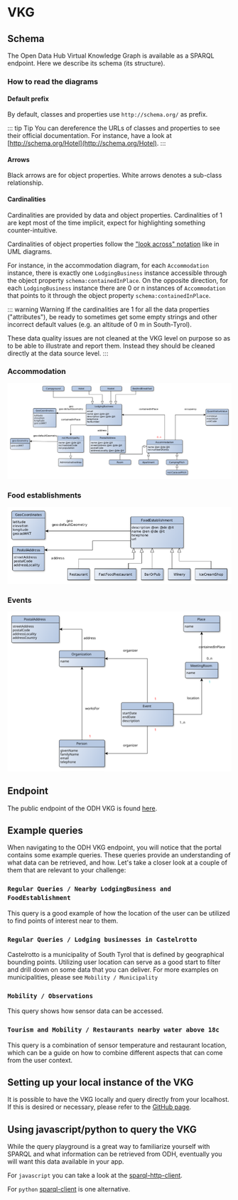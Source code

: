 # VKG

## Schema

The Open Data Hub Virtual Knowledge Graph is available as a SPARQL endpoint.
Here we describe its schema (its structure).

### How to read the diagrams

#### Default prefix
By default, classes and properties use `http://schema.org/` as prefix.

::: tip Tip
You can dereference the URLs of classes and properties to see their official documentation. For instance, have a look at [http://schema.org/Hotel](http://schema.org/Hotel).
:::

#### Arrows

Black arrows are for object properties. White arrows denotes a sub-class relationship.

#### Cardinalities
Cardinalities are provided by data and object properties. Cardinalities of 1 are kept most of the time implicit, expect for highlighting something counter-intuitive.

Cardinalities of object properties follow the ["look across" notation](https://www.quora.com/How-do-we-read-cardinality-in-a-UML-diagram-or-in-E-A-diagram) like in UML diagrams.

For instance, in the accommodation diagram, for each `Accommodation` instance, there is exactly one `LodgingBusiness` instance accessible through the object property `schema:containedInPlace`. On the opposite direction, for each `LodgingBusiness` instance there are 0 or n instances of `Accommodation` that points to it through the object property `schema:containedInPlace`.

::: warning Warning
If the cardinalities are 1 for all the data properties ("attributes"), be ready to sometimes get some empty strings and other incorrect default values (e.g. an altitude of 0 m in South-Tyrol).

These data quality issues are not cleaned at the VKG level on purpose so as to be able to illustrate and report them. Instead they should be cleaned directly at the data source level.
:::

### Accommodation

![Accommodation diagram](diagrams/odh-lodging-business.png)

### Food establishments

![Food establishment diagram](diagrams/odh-food-establishment.png)


### Events
![Event diagram](diagrams/odh-event.svg)

## Endpoint

The public endpoint of the ODH VKG is found [here](https://sparql.opendatahub.bz.it/portal/).

## Example queries

When navigating to the ODH VKG endpoint, you will notice that the portal contains some example queries. These queries provide an understanding of what data can be retrieved, and how. Let's take a closer look at a couple of them that are relevant to your challenge:

### `Regular Queries / Nearby LodgingBusiness and FoodEstablishment`

This query is a good example of how the location of the user can be utilized to find points of interest near to them.

### `Regular Queries / Lodging businesses in Castelrotto`

Castelrotto is a municipality of South Tyrol that is defined by geographical bounding points. Utilizing user location can serve as a good start to filter and drill down on some data that you can deliver. For more examples on municipalities, please see `Mobility / Municipality`

### `Mobility / Observations`

This query shows how sensor data can be accessed.

### `Tourism and Mobility / Restaurants nearby water above 18c`

This query is a combination of sensor temperature and restaurant location, which can be a guide on how to combine different aspects that can come from the user context.

## Setting up your local instance of the VKG

It is possible to have the VKG locally and query directly from your localhost. If this is desired or necessary, please refer to the [GitHub page](https://github.com/noi-techpark/it.bz.opendatahub.sparql/tree/master).

## Using javascript/python to query the VKG

While the query playground is a great way to familiarize yourself with SPARQL and what information can be retrieved from ODH, eventually you will want this data available in your app.

For `javascript` you can take a look at the [sparql-http-client](https://www.npmjs.com/package/sparql-http-client).

For `python` [sparql-client](https://github.com/eea/sparql-client) is one alternative.

